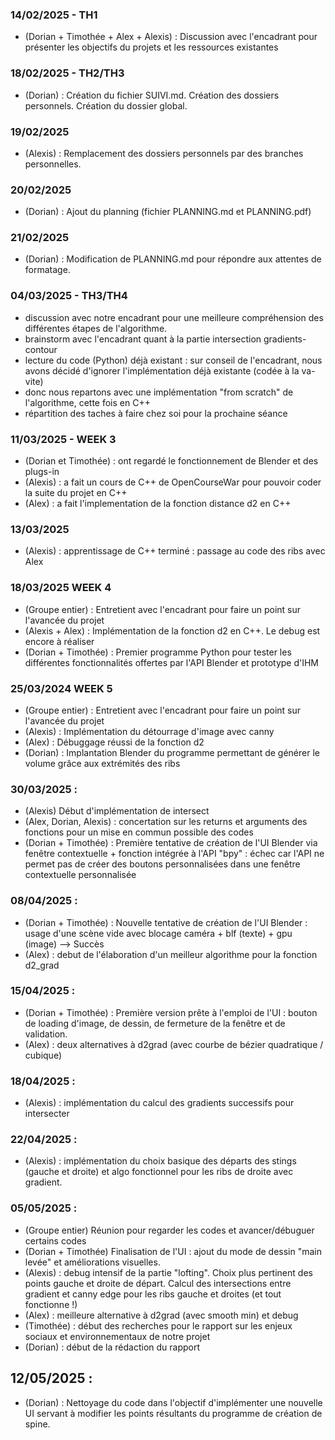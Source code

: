 ### 14/02/2025 - TH1
- (Dorian + Timothée + Alex + Alexis) : Discussion avec l'encadrant pour présenter les objectifs du projets et les ressources existantes

### 18/02/2025 - TH2/TH3
- (Dorian) : Création du fichier SUIVI.md. Création des dossiers personnels. Création du dossier global.

### 19/02/2025
- (Alexis) : Remplacement des dossiers personnels par des branches personnelles.

### 20/02/2025
- (Dorian) : Ajout du planning (fichier PLANNING.md et PLANNING.pdf)

### 21/02/2025
- (Dorian) : Modification de PLANNING.md pour répondre aux attentes de formatage. 

### 04/03/2025 - TH3/TH4
- discussion avec notre encadrant pour une meilleure compréhension des différentes étapes de l'algorithme.
- brainstorm avec l'encadrant quant à la partie intersection gradients-contour
- lecture du code (Python) déjà existant : sur conseil de l'encadrant, nous avons décidé d'ignorer l'implémentation déjà existante (codée à la va-vite)
- donc nous repartons avec une implémentation "from scratch" de l'algorithme, cette fois en C++
- répartition des taches à faire chez soi pour la prochaine séance

### 11/03/2025 - WEEK 3 
- (Dorian et Timothée) : ont regardé le fonctionnement de Blender et des plugs-in 
- (Alexis) : a fait un cours de C++ de OpenCourseWar pour pouvoir coder la suite du projet en C++
- (Alex) : a fait l'implementation de la fonction distance d2 en C++



### 13/03/2025 
- (Alexis) : apprentissage de C++ terminé : passage au code des ribs avec Alex

### 18/03/2025 WEEK 4
- (Groupe entier) : Entretient avec l'encadrant pour faire un point sur l'avancée du projet
- (Alexis + Alex) : Implémentation de la fonction d2 en C++. Le debug est encore à réaliser
- (Dorian + Timothée) : Premier programme Python pour tester les différentes fonctionnalités offertes par l'API Blender et prototype d'IHM

### 25/03/2024 WEEK 5
- (Groupe entier) : Entretient avec l'encadrant pour faire un point sur l'avancée du projet
- (Alexis) : Implémentation du détourrage d'image avec canny
- (Alex) : Débuggage réussi de la fonction d2
- (Dorian) : Implantation Blender du programme permettant de générer le volume grâce aux extrémités des ribs

### 30/03/2025 :
- (Alexis) Début d'implémentation de intersect 
- (Alex, Dorian, Alexis) : concertation sur les returns et arguments des fonctions pour un mise en commun possible des codes
- (Dorian + Timothée) : Première tentative de création de l'UI Blender via fenêtre contextuelle + fonction intégrée à l'API "bpy" : échec car l'API ne permet pas de créer des boutons personnalisées dans une fenêtre contextuelle personnalisée

### 08/04/2025 :
- (Dorian + Timothée) : Nouvelle tentative de création de l'UI Blender : usage d'une scène vide avec blocage caméra + blf (texte) + gpu (image) --> Succès
- (Alex) : debut de l'élaboration d'un meilleur algorithme pour la fonction d2_grad

### 15/04/2025 :
- (Dorian + Timothée) : Première version prête à l'emploi de l'UI : bouton de loading d'image, de dessin, de fermeture de la fenêtre et de validation. 
- (Alex) : deux alternatives à d2grad (avec courbe de bézier quadratique / cubique)

### 18/04/2025 :
- (Alexis) : implémentation du calcul des gradients successifs pour intersecter 

### 22/04/2025 :
- (Alexis) : implémentation du choix basique des départs des stings (gauche et droite) et algo fonctionnel pour les ribs de droite avec gradient.

### 05/05/2025 :
- (Groupe entier) Réunion pour regarder les codes et avancer/débuguer certains codes
- (Dorian + Timothée) Finalisation de l'UI : ajout du mode de dessin "main levée" et améliorations visuelles.
- (Alexis) : debug intensif de la partie "lofting". Choix plus pertinent des points gauche et droite de départ. Calcul des intersections entre gradient et canny edge pour les ribs gauche et droites (et tout fonctionne !)
- (Alex) : meilleure alternative à d2grad (avec smooth min) et debug
- (Timothée) : début des recherches pour le rapport sur les enjeux sociaux et environnementaux de notre projet
- (Dorian) : début de la rédaction du rapport

## 12/05/2025 :
- (Dorian) : Nettoyage du code dans l'objectif d'implémenter une nouvelle UI servant à modifier les points résultants du programme de création de spine.